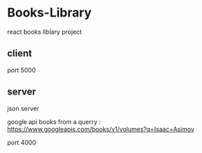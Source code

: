 # Books-Library

react books liblary project

## client

port 5000

## server

json server

google api books from a querry : https://www.googleapis.com/books/v1/volumes?q=Isaac+Asimov

port 4000
